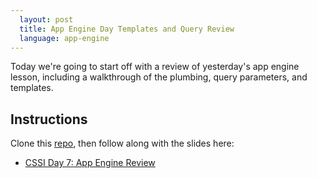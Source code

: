 ```yaml
---
  layout: post
  title: App Engine Day Templates and Query Review
  language: app-engine
---
```


Today we're going to start off with a review of yesterday's app engine lesson, including a walkthrough of the plumbing, query parameters, and templates.

##  Instructions
Clone this [repo](https://github.com/google-cssi/cssi-7-app-engine-review), then follow along with the slides here:
* [CSSI Day 7: App Engine Review](https://docs.google.com/presentation/d/13ioT7X02X2nn2i6qFBxqLRL51SSwK8ZAciVSvui2H6I/edit?usp=sharing)
